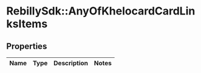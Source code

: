 # RebillySdk::AnyOfKhelocardCardLinksItems

## Properties
Name | Type | Description | Notes
------------ | ------------- | ------------- | -------------

